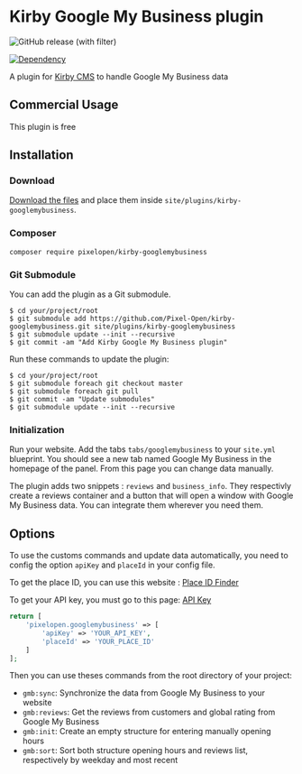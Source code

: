 # Kirby Google My Business plugin

![GitHub release (with filter)](https://img.shields.io/github/v/release/Pixel-Open/kirby-googlemybusiness?style=for-the-badge)

[![Dependency](https://img.shields.io/badge/kirby-3.6-cca000.svg?style=for-the-badge)](https://getkirby.com/)

A plugin for [Kirby CMS](http://getkirby.com) to handle Google My Business data

## Commercial Usage

This plugin is free

## Installation

### Download

[Download the files](https://github.com/Pixel-Open/kirby-googlemybusiness/releases) and place them inside `site/plugins/kirby-googlemybusiness`.

### Composer

```
composer require pixelopen/kirby-googlemybusiness
```

### Git Submodule

You can add the plugin as a Git submodule.

    $ cd your/project/root
    $ git submodule add https://github.com/Pixel-Open/kirby-googlemybusiness.git site/plugins/kirby-googlemybusiness
    $ git submodule update --init --recursive
    $ git commit -am "Add Kirby Google My Business plugin"

Run these commands to update the plugin:

    $ cd your/project/root
    $ git submodule foreach git checkout master
    $ git submodule foreach git pull
    $ git commit -am "Update submodules"
    $ git submodule update --init --recursive

### Initialization

Run your website.
Add the tabs `tabs/googlemybusiness` to your `site.yml` blueprint.
You should see a new tab named Google My Business in the homepage of the panel.
From this page you can change data manually.

The plugin adds two snippets : `reviews` and `business_info`.
They respectivly create a reviews container and a button that will open a window with Google My Business data.
You can integrate them wherever you need them.

## Options

To use the customs commands and update data automatically, you need to config the option `apiKey` and `placeId` in your config file.

To get the place ID, you can use this website : [Place ID Finder](https://developers.google.com/maps/documentation/javascript/examples/places-placeid-finder)

To get your API key, you must go to this page: [API Key](https://console.cloud.google.com/projectselector2/google/maps-apis/credentials)

```php
return [
    'pixelopen.googlemybusiness' => [
        'apiKey' => 'YOUR_API_KEY',
        'placeId' => 'YOUR_PLACE_ID'
    ]
];
```

Then you can use theses commands from the root directory of your project:
* ```gmb:sync```: Synchronize the data from Google My Business to your website
* ```gmb:reviews```: Get the reviews from customers and global rating from Google My Business
* ```gmb:init```: Create an empty structure for entering manually opening hours
* ```gmb:sort```: Sort both structure opening hours and reviews list, respectively by weekday and most recent
